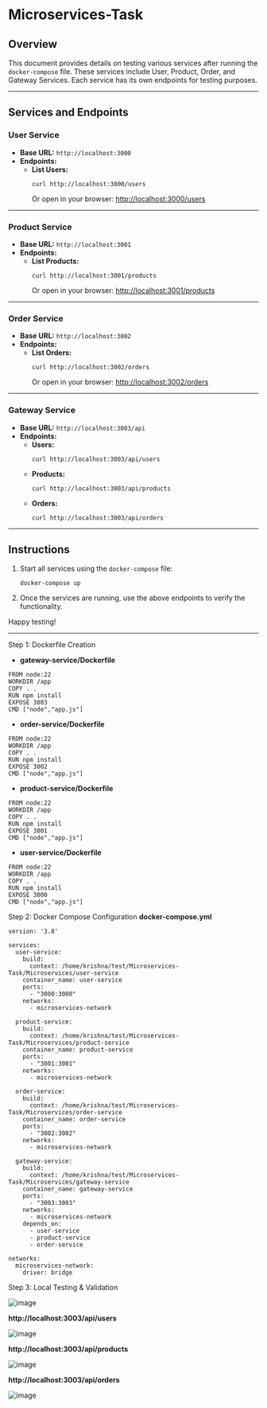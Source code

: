 # Microservices-Task

## Overview
This document provides details on testing various services after running the `docker-compose` file. These services include User, Product, Order, and Gateway Services. Each service has its own endpoints for testing purposes.

---

## Services and Endpoints

### **User Service**
- **Base URL:** `http://localhost:3000`
- **Endpoints:**
  - **List Users:**  
    ```
    curl http://localhost:3000/users
    ```
    Or open in your browser: [http://localhost:3000/users](http://localhost:3000/users)

---

### **Product Service**
- **Base URL:** `http://localhost:3001`
- **Endpoints:**
  - **List Products:**  
    ```
    curl http://localhost:3001/products
    ```
    Or open in your browser: [http://localhost:3001/products](http://localhost:3001/products)

---

### **Order Service**
- **Base URL:** `http://localhost:3002`
- **Endpoints:**
  - **List Orders:**  
    ```
    curl http://localhost:3002/orders
    ```
    Or open in your browser: [http://localhost:3002/orders](http://localhost:3002/orders)

---

### **Gateway Service**
- **Base URL:** `http://localhost:3003/api`
- **Endpoints:**
  - **Users:**  
    ```
    curl http://localhost:3003/api/users
    ```
  - **Products:**  
    ```
    curl http://localhost:3003/api/products
    ```
  - **Orders:**  
    ```
    curl http://localhost:3003/api/orders
    ```

---

## Instructions
1. Start all services using the `docker-compose` file:
   ```
   docker-compose up
   ```
2. Once the services are running, use the above endpoints to verify the functionality.

Happy testing!

---
Step 1: Dockerfile Creation

- **gateway-service/Dockerfile**

```
FROM node:22
WORKDIR /app
COPY . .
RUN npm install
EXPOSE 3003
CMD ["node","app.js"]
```
- **order-service/Dockerfile**

```
FROM node:22
WORKDIR /app
COPY . .
RUN npm install
EXPOSE 3002
CMD ["node","app.js"]

```
- **product-service/Dockerfile**

```
FROM node:22
WORKDIR /app
COPY . .
RUN npm install
EXPOSE 3001
CMD ["node","app.js"]
```
- **user-service/Dockerfile**

```
FROM node:22
WORKDIR /app
COPY . .
RUN npm install
EXPOSE 3000
CMD ["node","app.js"]
```

Step 2: Docker Compose Configuration
**docker-compose.yml**

```
version: '3.8'

services:
  user-service:
    build:
      context: /home/krishna/test/Microservices-Task/Microservices/user-service
    container_name: user-service
    ports:
      - "3000:3000"
    networks:
      - microservices-network

  product-service:
    build:
      context: /home/krishna/test/Microservices-Task/Microservices/product-service
    container_name: product-service
    ports:
      - "3001:3001"
    networks:
      - microservices-network

  order-service:
    build:
      context: /home/krishna/test/Microservices-Task/Microservices/order-service
    container_name: order-service
    ports:
      - "3002:3002"
    networks:
      - microservices-network

  gateway-service:
    build:
      context: /home/krishna/test/Microservices-Task/Microservices/gateway-service
    container_name: gateway-service
    ports:
      - "3003:3003"
    networks:
      - microservices-network
    depends_on:
      - user-service
      - product-service
      - order-service

networks:
  microservices-network:
    driver: bridge
```

Step 3: Local Testing & Validation

![image](https://github.com/user-attachments/assets/9d046458-5130-4a36-800b-aa6dfdc80427)

**http://localhost:3003/api/users**

![image](https://github.com/user-attachments/assets/248ca4e3-025a-451b-b025-1db50c3cd594)

**http://localhost:3003/api/products**

![image](https://github.com/user-attachments/assets/65a1e307-1e24-45f8-ad8e-5c50443eb6e3)

**http://localhost:3003/api/orders**

![image](https://github.com/user-attachments/assets/6bedcebd-f8aa-4851-80d2-cc6d9a241bea)





